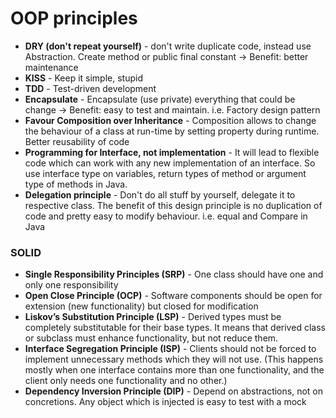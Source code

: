 # OOP principles

- **DRY (don't repeat yourself)** - don't write duplicate code, instead use Abstraction. Create method or public final constant -> Benefit: better maintenance
- **KISS** - Keep it simple, stupid
- **TDD** - Test-driven development
- **Encapsulate** - Encapsulate (use private) everything that could be change -> Benefit: easy to test and maintain. i.e. Factory design pattern
- **Favour Composition over Inheritance** - Composition allows to change the behaviour of a class at run-time by setting property during runtime. Better reusability of code
- **Programming for Interface, not implementation** - It will lead to flexible code which can work with any new implementation of an interface. So use interface type on variables, return types of method or argument type of methods in Java.
- **Delegation principle** - Don't do all stuff by yourself, delegate it to respective class. The benefit of this design principle is no duplication of code and pretty easy to modify behaviour. i.e. equal and Compare in Java

### SOLID
- **Single Responsibility Principles (SRP)** - One class should have one and only one responsibility
- **Open Close Principle (OCP)** - Software components should be open for extension (new functionality) but closed for modification 
- **Liskov’s Substitution Principle (LSP)** - Derived types must be completely substitutable for their base types. It means that derived class or subclass must enhance functionality, but not reduce them.
- **Interface Segregation Principle (ISP)** - Clients should not be forced to implement unnecessary methods which they will not use. (This happens mostly when one interface contains more than one functionality, and the client only needs one functionality and no other.)
- **Dependency Inversion Principle (DIP)** - Depend on abstractions, not on concretions. Any object which is injected is easy to test with a mock
